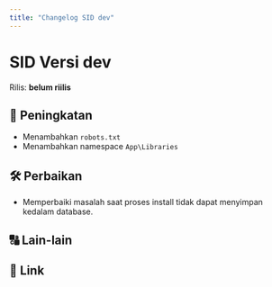 ```yaml
---
title: "Changelog SID dev"
---
```


# SID Versi dev

Rilis: __belum riilis__

## :rocket: Peningkatan
- Menambahkan `robots.txt`
- Menambahkan namespace `App\Libraries`

## :hammer_and_wrench: Perbaikan
- Memperbaiki masalah saat proses install tidak dapat menyimpan kedalam database.

## :capital_abcd: Lain-lain

## :link: Link

